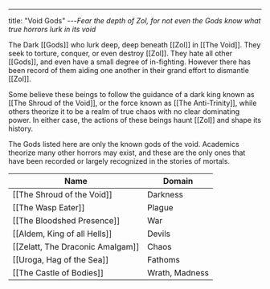 ---
title: "Void Gods"
---*Fear the depth of Zol, for not even the Gods know what true horrors lurk in its void*

The Dark [[Gods]] who lurk deep, deep beneath [[Zol]] in [[The Void]]. They seek to torture, conquer, or even destroy [[Zol]]. They hate all other [[Gods]], and even have a small degree of in-fighting. However there has been record of them aiding one another in their grand effort to dismantle [[Zol]].

Some believe these beings to follow the guidance of a dark king known as [[The Shroud of the Void]], or the force known as [[The Anti-Trinity]], while others theorize it to be a realm of true chaos with no clear dominating power. In either case, the actions of these beings haunt [[Zol]] and shape its history.

The Gods listed here are only the known gods of the void. Academics theorize many other horrors may exist, and these are the only ones that have been recorded or largely recognized in the stories of mortals.

Name | Domain
------------ | ------------
[[The Shroud of the Void]] | Darkness
[[The Wasp Eater]] | Plague
[[The Bloodshed Presence]] | War
[[Aldem, King of all Hells]] | Devils
[[Zelatt, The Draconic Amalgam]] | Chaos
[[Uroga, Hag of the Sea]] | Fathoms
[[The Castle of Bodies]] | Wrath, Madness
